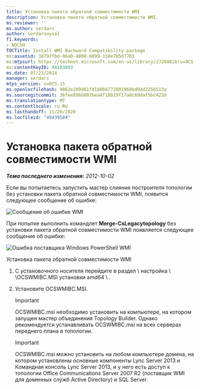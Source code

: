```yaml
---
title: Установка пакета обратной совместимости WMI
description: Установка пакета обратной совместимости WMI.
ms.reviewer: ''
ms.author: serdars
author: serdarsoysal
f1.keywords:
- NOCSH
TOCTitle: Install WMI Backward Compatibility package
ms:assetid: 38797fbd-06a0-4008-b099-158e7b5d7703
ms:mtpsurl: https://technet.microsoft.com/en-us/library/JJ204816(v=OCS.15)
ms:contentKeyID: 48183893
ms.date: 07/23/2014
manager: serdars
mtps_version: v=OCS.15
ms.openlocfilehash: 9062e209981fd180b8772801960bd94d2256513a
ms.sourcegitcommit: 36fee89bb887bea4f18b19f17a8c69daf5bc423d
ms.translationtype: MT
ms.contentlocale: ru-RU
ms.lasthandoff: 11/26/2020
ms.locfileid: "49439584"
---
```

# <a name="install-wmi-backward-compatibility-package"></a>Установка пакета обратной совместимости WMI

<div data-xmlns="http://www.w3.org/1999/xhtml">

<div class="topic" data-xmlns="http://www.w3.org/1999/xhtml" data-msxsl="urn:schemas-microsoft-com:xslt" data-cs="https://msdn.microsoft.com/">

<div data-asp="https://msdn2.microsoft.com/asp">



</div>

<div id="mainSection">

<div id="mainBody">

<span> </span>

_**Тема последнего изменения:** 2012-10-02_

Если вы попытаетесь запустить мастер слияния построителя топологии без установки пакета обратной совместимости WMI, появится следующее сообщение об ошибке:

![Сообщение об ошибке WMI](images/JJ204816.a007d2f2-fc85-430c-91eb-382b032469af(OCS.15).jpg "Сообщение об ошибке WMI")

При попытке выполнить командлет **Merge-CsLegacytopology** без установки пакета обратной совместимости WMI появляется следующее сообщение об ошибке:

![Ошибка поставщика Windows PowerShell WMI](images/JJ204816.c510824e-1807-4c7e-bb28-c6cfea2eac1d(OCS.15).jpg "Ошибка поставщика Windows PowerShell WMI")

Установка пакета обратной совместимости WMI

1.  С установочного носителя перейдите в раздел \\ настройка \\ \\OCSWMIBC.MSI установки amd64 \\ .

2.  Установите OCSWMIBC.MSI.
    
    <div>
    

    > [!IMPORTANT]  
    > OCSWMIBC.msi необходимо установить на компьютере, на котором запущен мастер объединения Topology Builder. Однако рекомендуется устанавливать OCSWMIBC.msi на всех серверах переднего плана в топологии.

    
    </div>
    
    <div>
    

    > [!IMPORTANT]  
    > OCSWMIBC.msi можно установить на любом компьютере домена, на котором установлены основные компоненты Lync Server 2013 и Командная консоль Lync Server 2013, и у него есть доступ к топологии Office Communications Server 2007 R2 (поставщик WMI для доменных служб Active Directory) и SQL Server.

    
    </div>

</div>

<span> </span>

</div>

</div>

</div>


